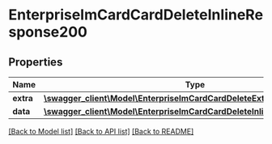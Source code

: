 # EnterpriseImCardCardDeleteInlineResponse200

## Properties
Name | Type | Description | Notes
------------ | ------------- | ------------- | -------------
**extra** | [**\swagger_client\Model\EnterpriseImCardCardDeleteExtraBody**](EnterpriseImCardCardDeleteExtraBody.md) |  | [optional] 
**data** | [**\swagger_client\Model\EnterpriseImCardCardDeleteInlineResponse200Data**](EnterpriseImCardCardDeleteInlineResponse200Data.md) |  | [optional] 

[[Back to Model list]](../README.md#documentation-for-models) [[Back to API list]](../README.md#documentation-for-api-endpoints) [[Back to README]](../README.md)

